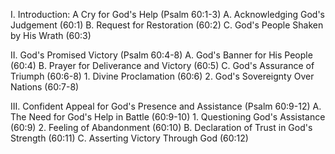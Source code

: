 I. Introduction: A Cry for God's Help (Psalm 60:1-3)
  A. Acknowledging God's Judgement (60:1)
  B. Request for Restoration (60:2)
  C. God's People Shaken by His Wrath (60:3)

II. God's Promised Victory (Psalm 60:4-8)
  A. God's Banner for His People (60:4)
  B. Prayer for Deliverance and Victory (60:5)
  C. God's Assurance of Triumph (60:6-8)
     1. Divine Proclamation (60:6)
     2. God's Sovereignty Over Nations (60:7-8)

III. Confident Appeal for God's Presence and Assistance (Psalm 60:9-12)
  A. The Need for God's Help in Battle (60:9-10)
     1. Questioning God's Assistance (60:9)
     2. Feeling of Abandonment (60:10)
  B. Declaration of Trust in God's Strength (60:11)
  C. Asserting Victory Through God (60:12)
